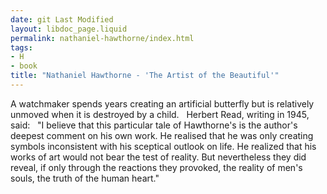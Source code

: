 ```yaml
---
date: git Last Modified
layout: libdoc_page.liquid
permalink: nathaniel-hawthorne/index.html
tags:
- H
- book
title: "Nathaniel Hawthorne - 'The Artist of the Beautiful'"
---
```


A watchmaker spends years creating an artificial butterfly  but is relatively unmoved when it is destroyed by a child.
 
Herbert Read, writing in 1945, said:
 
"I believe that this particular tale of Hawthorne's is the  author's deepest comment on his own work. He realised that he was only creating  symbols inconsistent with his sceptical outlook on life. He realized that his  works of art would not bear the test of reality. But nevertheless they did  reveal, if only through the reactions they provoked, the reality of men's souls,  the truth of the human heart."